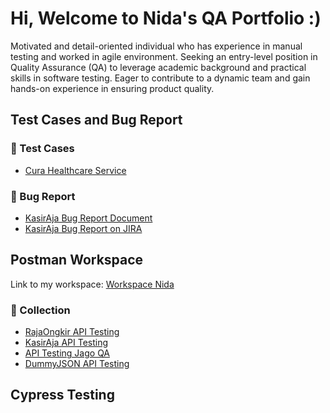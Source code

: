 # Hi, Welcome to Nida's QA Portfolio :)
Motivated and detail-oriented individual who has experience in manual testing and worked in agile environment. Seeking an entry-level position in Quality Assurance (QA) to leverage academic background and practical skills in software testing. Eager to contribute to a dynamic team and gain hands-on experience in ensuring product quality. 

## Test Cases and Bug Report
### :page_facing_up: Test Cases
* [Cura Healthcare Service](https://docs.google.com/spreadsheets/d/1fHDxNoBxPfygpm_QadWiDv7o8vGtO2XhPMR0UJdN__A/edit?usp=drive_link)

### :lady_beetle: Bug Report
* [KasirAja Bug Report Document](https://docs.google.com/document/d/10yUmFicX1Br_ryfZAIlZYqxtUrODMvV_bwY1LDMdBVU/edit?usp=sharing)
* [KasirAja Bug Report on JIRA](https://drive.google.com/drive/folders/1I5iroO6kn7AlUlT9cS-8AILxLCy_LOD-?usp=sharing)

## Postman Workspace
Link to my workspace: [Workspace Nida](https://www.postman.com/nidaregitaf/workspace/workspace-nida)

### :ledger: Collection
* [RajaOngkir API Testing](https://www.postman.com/nidaregitaf/workspace/workspace-nida/collection/28066555-9036e82e-4fd1-4eb6-bdd5-200e82783a4a?action=share&source=copy-link&creator=28066555)
* [KasirAja API Testing](https://www.postman.com/nidaregitaf/workspace/workspace-nida/collection/28066555-e06f0e23-0fa0-4a53-bb92-a2200e56413a?action=share&source=copy-link&creator=28066555)
* [API Testing Jago QA](https://www.postman.com/nidaregitaf/workspace/workspace-nida/collection/28066555-e06f0e23-0fa0-4a53-bb92-a2200e56413a?action=share&source=copy-link&creator=28066555)
* [DummyJSON API Testing](https://www.postman.com/nidaregitaf/workspace/workspace-nida/collection/28066555-e06f0e23-0fa0-4a53-bb92-a2200e56413a?action=share&source=copy-link&creator=28066555)

## Cypress Testing
